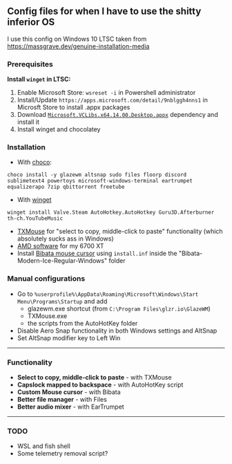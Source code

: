 ## Config files for when I have to use the shitty inferior OS
I use this config on Windows 10 LTSC taken from https://massgrave.dev/genuine-installation-media

### Prerequisites
**Install `winget` in LTSC:**
1. Enable Microsoft Store: `wsreset -i` in Powershell administrator
2. Install/Update `https://apps.microsoft.com/detail/9nblggh4nns1` in Microsft Store to install .appx packages
3. Download [`Microsoft.VCLibs.x64.14.00.Desktop.appx`](https://learn.microsoft.com/en-gb/troubleshoot/developer/visualstudio/cpp/libraries/c-runtime-packages-desktop-bridge#how-to-install-and-update-desktop-framework-packages) dependency and install it
4. Install winget and chocolatey

### Installation
- With [choco](https://community.chocolatey.org/packages):
```
choco install -y glazewm altsnap sudo files floorp discord sublimetext4 powertoys microsoft-windows-terminal eartrumpet equalizerapo 7zip qbittorrent freetube 
```
- With [winget](https://winget.run/)
```
winget install Valve.Steam AutoHotkey.AutoHotkey Guru3D.Afterburner th-ch.YouTubeMusic
```
- [TXMouse](https://fy.chalmers.se/~appro/nt/TXMouse/TXMouse.exe) for "select to copy, middle-click to paste" functionality (which absolutely sucks ass in Windows)
- [AMD software](https://www.amd.com/en/support/downloads/drivers.html/graphics/radeon-rx/radeon-rx-6000-series/amd-radeon-rx-6700-xt.html) for my 6700 XT
- Install [Bibata mouse cursor](https://store.kde.org/p/1197198) using `install.inf` inside the "Bibata-Modern-Ice-Regular-Windows" folder

### Manual configurations
- Go to `%userprofile%\AppData\Roaming\Microsoft\Windows\Start Menu\Programs\Startup` and add
  - glazewm.exe shortcut (from `C:\Program Files\glzr.io\GlazeWM`)
  - TXMouse.exe
  - the scripts from the AutoHotKey folder
- Disable Aero Snap functionality in both Windows settings and AltSnap
- Set AltSnap modifier key to Left Win
---
### Functionality
- **Select to copy, middle-click to paste** - with TXMouse
- **Capslock mapped to backspace** - with AutoHotKey script
- **Custom Mouse cursor** - with Bibata
- **Better file manager** - with Files
- **Better audio mixer** - with EarTrumpet
---
### TODO
- WSL and fish shell
- Some telemetry removal script?

